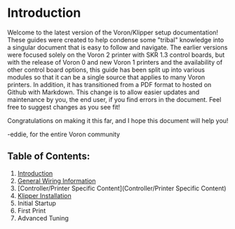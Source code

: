 # Introduction

Welcome to the latest version of the Voron/Klipper setup documentation! These guides were created to help condense some "tribal" knowledge into a singular document that is easy to follow and navigate. The earlier versions were focused solely on the Voron 2 printer with SKR 1.3 control boards, but with the release of Voron 0 and new Voron 1 printers and the availability of other control board options, this guide has been split up into various modules so that it can be a single source that applies to many Voron printers. In addition, it has transitioned from a PDF format to hosted on Github with Markdown. This change is to allow easier updates and maintenance by you, the end user, if you find errors in the document. Feel free to suggest changes as you see fit!

Congratulations on making it this far, and I hope this document will help you!

-eddie, for the entire Voron community



## Table of Contents:

1. [Introduction](https://github.com/jdlongenecker/documentation/tree/master/setup_guide#introduction)
2. [General Wiring Information](https://github.com/jdlongenecker/documentation/blob/master/setup_guide/2_general_wiring.md#general-wiring-guide)
3. [Controller/Printer Specific Content](Controller/Printer Specific Content)
4. [Klipper Installation](https://github.com/jdlongenecker/documentation/blob/master/setup_guide/4_klipper_installation.md)
5. Initial Startup
6. First Print
7. Advanced Tuning

